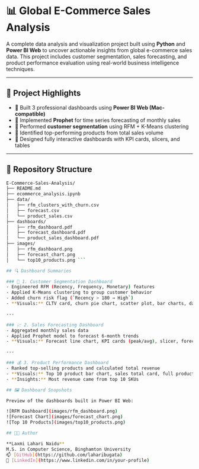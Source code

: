 # 📊 Global E-Commerce Sales Analysis

A complete data analysis and visualization project built using **Python** and **Power BI Web** to uncover actionable insights from global e-commerce sales data. This project includes customer segmentation, sales forecasting, and product performance evaluation using real-world business intelligence techniques.

---

## 📌 Project Highlights

- 🔹 Built 3 professional dashboards using **Power BI Web (Mac-compatible)**
- 🔹 Implemented **Prophet** for time series forecasting of monthly sales
- 🔹 Performed **customer segmentation** using RFM + K-Means clustering
- 🔹 Identified top-performing products from total sales volume
- 🔹 Designed fully interactive dashboards with KPI cards, slicers, and tables

---

## 📁 Repository Structure

```bash
E-Commerce-Sales-Analysis/
├── README.md
├── ecommerce_analysis.ipynb
├── data/
│   ├── rfm_clusters_with_churn.csv
│   ├── forecast.csv
│   └── product_sales.csv
├── dashboards/
│   ├── rfm_dashboard.pdf
│   ├── forecast_dashboard.pdf
│   └── product_sales_dashboard.pdf
├── images/
│   ├── rfm_dashboard.png
│   ├── forecast_chart.png
│   └── top10_products.png ```

## 🔍 Dashboard Summaries

### 🧠 1. Customer Segmentation Dashboard
- Engineered RFM (Recency, Frequency, Monetary) features  
- Applied K-Means clustering to group customer behavior  
- Added churn risk flag (`Recency > 180 → High`)  
- **Visuals:** CLTV card, churn pie chart, scatter plot, bar charts, data table  

---

### 📈 2. Sales Forecasting Dashboard
- Aggregated monthly sales data  
- Applied Prophet model to forecast 6-month trends  
- **Visuals:** Forecast line chart, KPI cards (peak/avg), slicer, forecast table  

---

### 💰 3. Product Performance Dashboard
- Ranked top-selling products and calculated total revenue  
- **Visuals:** Top 10 product bar chart, sales total card, full product table  
- **Insights:** Most revenue came from top 10 SKUs

## 🖼 Dashboard Snapshots

Preview of the dashboards built in Power BI Web:

![RFM Dashboard](images/rfm_dashboard.png)
![Forecast Chart](images/forecast_chart.png)
![Top 10 Products](images/top10_products.png)

## 👨‍💻 Author

**Laxmi Lahari Naidu**  
M.S. in Computer Science, Binghamton University  
📫 [GitHub](https://github.com/laharibugata)  
🔗 [LinkedIn](https://www.linkedin.com/in/your-profile)

